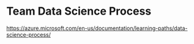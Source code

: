 # Team Data Science Process

https://azure.microsoft.com/en-us/documentation/learning-paths/data-science-process/